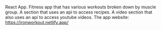 React App.
Fitness app that has various workouts broken down by muscle group.
A section that uses an api to access recipes.
A video section that also uses an api to access youtube videos.
The app website:
https://ironworkout.netlify.app/
